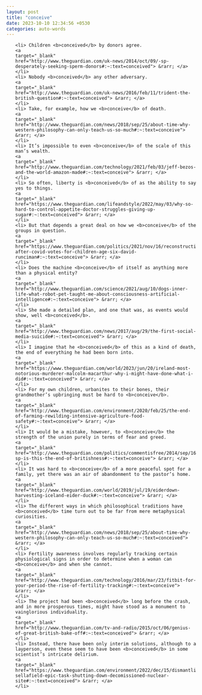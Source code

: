 ```yaml
---
layout: post
title: "conceive"
date: 2023-10-10 12:34:56 +0530
categories: auto-words
---
```

<ol>

    <li> Children <b>conceived</b> by donors agree.
    <a 
    target="_blank" 
    href="http://www.theguardian.com/uk-news/2014/oct/09/-sp-desperately-seeking-sperm-donors#:~:text=conceived"> &rarr; </a>
    </li>
    <li> Nobody <b>conceived</b> any other adversary.
    <a 
    target="_blank" 
    href="http://www.theguardian.com/uk-news/2016/feb/11/trident-the-british-question#:~:text=conceived"> &rarr; </a>
    </li>
    <li> Take, for example, how we <b>conceive</b> of death.
    <a 
    target="_blank" 
    href="http://www.theguardian.com/news/2018/sep/25/about-time-why-western-philosophy-can-only-teach-us-so-much#:~:text=conceive"> &rarr; </a>
    </li>
    <li> It’s impossible to even <b>conceive</b> of the scale of this man’s wealth.
    <a 
    target="_blank" 
    href="http://www.theguardian.com/technology/2021/feb/03/jeff-bezos-and-the-world-amazon-made#:~:text=conceive"> &rarr; </a>
    </li>
    <li> So often, liberty is <b>conceived</b> of as the ability to say yes to things.
    <a 
    target="_blank" 
    href="https://www.theguardian.com/lifeandstyle/2022/may/03/why-so-hard-to-control-appetite-doctor-struggles-giving-up-sugar#:~:text=conceived"> &rarr; </a>
    </li>
    <li> But that depends a great deal on how we <b>conceive</b> of the groups in question.
    <a 
    target="_blank" 
    href="https://www.theguardian.com/politics/2021/nov/16/reconstruction-after-covid-votes-for-children-age-six-david-runciman#:~:text=conceive"> &rarr; </a>
    </li>
    <li> Does the machine <b>conceive</b> of itself as anything more than a physical entity?
    <a 
    target="_blank" 
    href="http://www.theguardian.com/science/2021/aug/10/dogs-inner-life-what-robot-pet-taught-me-about-consciousness-artificial-intelligence#:~:text=conceive"> &rarr; </a>
    </li>
    <li> She made a detailed plan, and one that was, as events would show, well <b>conceived</b>.
    <a 
    target="_blank" 
    href="http://www.theguardian.com/news/2017/aug/29/the-first-social-media-suicide#:~:text=conceived"> &rarr; </a>
    </li>
    <li> I imagine that he <b>conceived</b> of this as a kind of death, the end of everything he had been born into.
    <a 
    target="_blank" 
    href="https://www.theguardian.com/world/2023/jun/20/ireland-most-notorious-murderer-malcolm-macarthur-why-i-might-have-done-what-i-did#:~:text=conceived"> &rarr; </a>
    </li>
    <li> For my own children, urbanites to their bones, their grandmother’s upbringing must be hard to <b>conceive</b>.
    <a 
    target="_blank" 
    href="http://www.theguardian.com/environment/2020/feb/25/the-end-of-farming-rewilding-intensive-agriculture-food-safety#:~:text=conceive"> &rarr; </a>
    </li>
    <li> It would be a mistake, however, to <b>conceive</b> the strength of the union purely in terms of fear and greed.
    <a 
    target="_blank" 
    href="http://www.theguardian.com/politics/commentisfree/2014/sep/16/-sp-is-this-the-end-of-britishness#:~:text=conceive"> &rarr; </a>
    </li>
    <li> It was hard to <b>conceive</b> of a more peaceful spot for a family, yet there was an air of abandonment to the pastor’s home.
    <a 
    target="_blank" 
    href="http://www.theguardian.com/world/2019/jul/19/eiderdown-harvesting-iceland-eider-duck#:~:text=conceive"> &rarr; </a>
    </li>
    <li> The different ways in which philosophical traditions have <b>conceived</b> time turn out to be far from mere metaphysical curiosities.
    <a 
    target="_blank" 
    href="http://www.theguardian.com/news/2018/sep/25/about-time-why-western-philosophy-can-only-teach-us-so-much#:~:text=conceived"> &rarr; </a>
    </li>
    <li> Fertility awareness involves regularly tracking certain physiological signs in order to determine when a woman can <b>conceive</b> and when she cannot.
    <a 
    target="_blank" 
    href="http://www.theguardian.com/technology/2016/mar/23/fitbit-for-your-period-the-rise-of-fertility-tracking#:~:text=conceive"> &rarr; </a>
    </li>
    <li> The project had been <b>conceived</b> long before the crash, and in more prosperous times, might have stood as a monument to vainglorious individuality.
    <a 
    target="_blank" 
    href="http://www.theguardian.com/tv-and-radio/2015/oct/06/genius-of-great-british-bake-off#:~:text=conceived"> &rarr; </a>
    </li>
    <li> Instead, there have been only interim solutions, although to a layperson, even these seem to have been <b>conceived</b> in some scientist’s intricate delirium.
    <a 
    target="_blank" 
    href="https://www.theguardian.com/environment/2022/dec/15/dismantling-sellafield-epic-task-shutting-down-decomissioned-nuclear-site#:~:text=conceived"> &rarr; </a>
    </li>
